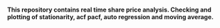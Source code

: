 #### This repository contains real time share price analysis. Checking and plotting of stationarity, acf pacf, auto regression and moving average.
